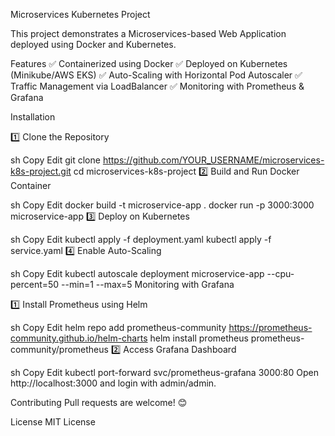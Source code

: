 Microservices Kubernetes Project

This project demonstrates a Microservices-based Web Application deployed using Docker and Kubernetes.

Features
✅ Containerized using Docker
✅ Deployed on Kubernetes (Minikube/AWS EKS)
✅ Auto-Scaling with Horizontal Pod Autoscaler
✅ Traffic Management via LoadBalancer
✅ Monitoring with Prometheus & Grafana

Installation

1️⃣ Clone the Repository

sh
Copy
Edit
git clone https://github.com/YOUR_USERNAME/microservices-k8s-project.git
cd microservices-k8s-project
2️⃣ Build and Run Docker Container

sh
Copy
Edit
docker build -t microservice-app .
docker run -p 3000:3000 microservice-app
3️⃣ Deploy on Kubernetes

sh
Copy
Edit
kubectl apply -f deployment.yaml
kubectl apply -f service.yaml
4️⃣ Enable Auto-Scaling

sh
Copy
Edit
kubectl autoscale deployment microservice-app --cpu-percent=50 --min=1 --max=5
Monitoring with Grafana

1️⃣ Install Prometheus using Helm

sh
Copy
Edit
helm repo add prometheus-community https://prometheus-community.github.io/helm-charts
helm install prometheus prometheus-community/prometheus
2️⃣ Access Grafana Dashboard

sh
Copy
Edit
kubectl port-forward svc/prometheus-grafana 3000:80
Open http://localhost:3000 and login with admin/admin.

Contributing
Pull requests are welcome! 😊

License
MIT License